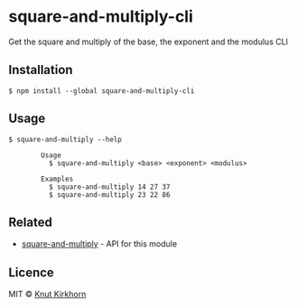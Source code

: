 # square-and-multiply-cli
Get the square and multiply of the base, the exponent and the modulus CLI

## Installation
```
$ npm install --global square-and-multiply-cli
```

## Usage
```
$ square-and-multiply --help

        Usage
          $ square-and-multiply <base> <exponent> <modulus>
        
        Examples
          $ square-and-multiply 14 27 37
          $ square-and-multiply 23 22 86
```

## Related
- [square-and-multiply](https://github.com/Knutakir/square-and-multiply) - API for this module

## Licence
MIT © [Knut Kirkhorn](LICENSE)
